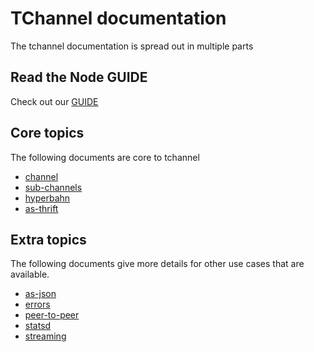 # TChannel documentation

The tchannel documentation is spread out in multiple parts

## Read the Node GUIDE

Check out our [GUIDE](./GUIDE.md)

## Core topics

The following documents are core to tchannel

 - [channel](./channel.md)
 - [sub-channels](./sub-channels.md)
 - [hyperbahn](./hyperbahn.md)
 - [as-thrift](./as-thrift.md)


## Extra topics

The following documents give more details for other use cases
that are available.

 - [as-json](./as-json.md)
 - [errors](./errors.md)
 - [peer-to-peer](./peer-to-peer.md)
 - [statsd](./statsd.md)
 - [streaming](./streaming.md)

